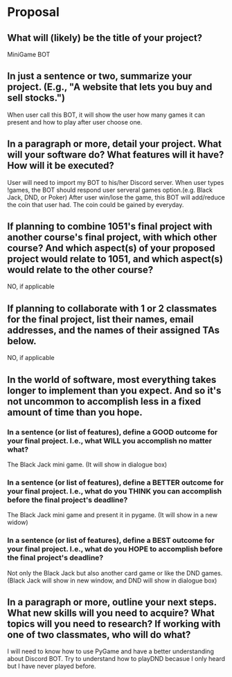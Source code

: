 # Proposal

## What will (likely) be the title of your project?

MiniGame BOT

## In just a sentence or two, summarize your project. (E.g., "A website that lets you buy and sell stocks.")

When user call this BOT, it will show the user how many games it can present and how to play after user choose one.

## In a paragraph or more, detail your project. What will your software do? What features will it have? How will it be executed?

User will need to import my BOT to his/her Discord server.
When user types !games, the BOT should respond user serveral games option.(e.g. Black Jack, DND, or Poker)
After user win/lose the game, this BOT will add/reduce the coin that user had. 
The coin could be gained by everyday.

## If planning to combine 1051's final project with another course's final project, with which other course? And which aspect(s) of your proposed project would relate to 1051, and which aspect(s) would relate to the other course?

NO, if applicable

## If planning to collaborate with 1 or 2 classmates for the final project, list their names, email addresses, and the names of their assigned TAs below.

NO, if applicable

## In the world of software, most everything takes longer to implement than you expect. And so it's not uncommon to accomplish less in a fixed amount of time than you hope.

### In a sentence (or list of features), define a GOOD outcome for your final project. I.e., what WILL you accomplish no matter what?

The Black Jack mini game.
(It will show in dialogue box)

### In a sentence (or list of features), define a BETTER outcome for your final project. I.e., what do you THINK you can accomplish before the final project's deadline?

The Black Jack mini game and present it in pygame.
(It will show in a new widow)

### In a sentence (or list of features), define a BEST outcome for your final project. I.e., what do you HOPE to accomplish before the final project's deadline?

Not only the Black Jack but also another card game or like the DND games.
(Black Jack will show in new window, and DND will show in dialogue box)

## In a paragraph or more, outline your next steps. What new skills will you need to acquire? What topics will you need to research? If working with one of two classmates, who will do what?

I will need to know how to use PyGame and have a better understanding about Discord BOT.
Try to understand how to playDND becasue I only heard but I have never played before.
